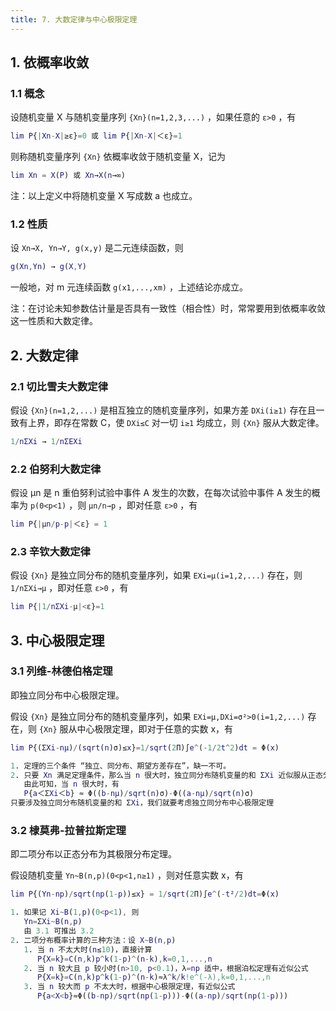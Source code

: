 ```yaml
---
title: 7. 大数定律与中心极限定理
---
```


## 1. 依概率收敛

### 1.1 概念

设随机变量 X 与随机变量序列 `{Xn}(n=1,2,3,...)` ，如果任意的 `ε>0` ，有

```matlab
lim P{|Xn-X|≥ε}=0 或 lim P{|Xn-X|＜ε}=1
```

则称随机变量序列 `{Xn}` 依概率收敛于随机变量 X，记为

```matlab
lim Xn = X(P) 或 Xn→X(n→∞)
```

注：以上定义中将随机变量 X 写成数 a 也成立。

### 1.2 性质

设 `Xn→X, Yn→Y, g(x,y)` 是二元连续函数，则

```matlab
g(Xn,Yn) → g(X,Y)
```

一般地，对 m 元连续函数 `g(x1,...,xm)` ，上述结论亦成立。

注：在讨论未知参数估计量是否具有一致性（相合性）时，常常要用到依概率收敛这一性质和大数定律。

## 2. 大数定律

### 2.1 切比雪夫大数定律

假设 `{Xn}(n=1,2,...)` 是相互独立的随机变量序列，如果方差 `DXi(i≥1)` 存在且一致有上界，即存在常数 C，使 `DXi≤C` 对一切 `i≥1` 均成立，则 `{Xn}` 服从大数定律。

```matlab
1/nΣXi → 1/nΣEXi
```

### 2.2 伯努利大数定律

假设 μn 是 n 重伯努利试验中事件 A 发生的次数，在每次试验中事件 A 发生的概率为 `p(0<p<1)` ，则 `μn/n→p` ，即对任意 `ε>0` ，有

```matlab
lim P{|μn/p-p|＜ε} = 1
```

### 2.3 辛钦大数定律

假设 `{Xn}` 是独立同分布的随机变量序列，如果 `EXi=μ(i=1,2,...)` 存在，则 `1/nΣXi→μ` ，即对任意 `ε>0` ，有

```matlab
lim P{|1/nΣXi-μ|<ε}=1
```

## 3. 中心极限定理

### 3.1 列维-林德伯格定理

即独立同分布中心极限定理。

假设 `{Xn}` 是独立同分布的随机变量序列，如果 `EXi=μ,DXi=σ²>0(i=1,2,...)` 存在，则 `{Xn}` 服从中心极限定理，即对于任意的实数 x，有

```matlab
lim P{(ΣXi-nμ)/(sqrt(n)σ)≤x}=1/sqrt(2Π)∫e^(-1/2t^2)dt = Φ(x) 

1. 定理的三个条件 “独立、同分布、期望方差存在”，缺一不可。
2. 只要 Xn 满足定理条件，那么当 n 很大时，独立同分布随机变量的和 ΣXi 近似服从正态分布 N(nμ,nσ²)，
   由此可知，当 n 很大时，有
   P{a＜ΣXi＜b} ≈ Φ((b-nμ)/sqrt(n)σ)-Φ((a-nμ)/sqrt(n)σ)
只要涉及独立同分布随机变量的和 ΣXi，我们就要考虑独立同分布中心极限定理
```

### 3.2 棣莫弗-拉普拉斯定理

即二项分布以正态分布为其极限分布定理。

假设随机变量 `Yn~B(n,p)(0<p<1,n≥1)` ，则对任意实数 x，有

```matlab
lim P{(Yn-np)/sqrt(np(1-p))≤x} = 1/sqrt(2Π)∫e^(-t²/2)dt=Φ(x)

1. 如果记 Xi~B(1,p)(0<p<1), 则
   Yn=ΣXi~B(n,p)
   由 3.1 可推出 3.2
2. 二项分布概率计算的三种方法：设 X~B(n,p)
   1. 当 n 不太大时(n≤10)，直接计算
      P{X=k}=C(n,k)p^k(1-p)^(n-k),k=0,1,...,n
   2. 当 n 较大且 p 较小时(n>10, p<0.1)，λ=np 适中，根据泊松定理有近似公式
      P{X=k}=C(n,k)p^k(1-p)^(n-k)≈λ^k/k!e^(-λ),k=0,1,...,n
   3. 当 n 较大而 p 不太大时，根据中心极限定理，有近似公式
      P{a<X<b}≈Φ((b-np)/sqrt(np(1-p)))-Φ((a-np)/sqrt(np(1-p)))
```



